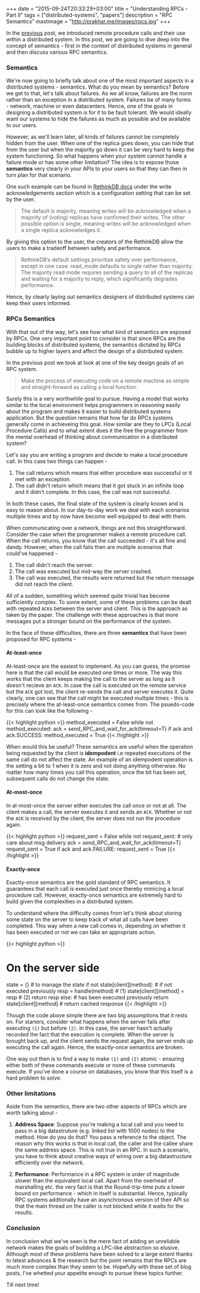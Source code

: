 +++
date = "2015-09-24T20:33:29+03:00"
title = "Understanding RPCs - Part II"
tags = ["distributed-systems", "papers"]
description = "RPC Semantics"
mastimage = "http://prakhar.me/images/rpcs.jpg"
+++

In the [previous](/google.com) post, we introduced remote procedure calls and their use within a distributed system. In this post, we are going to dive deep into the concept of semantics - first in the context of distributed systems in general and then discuss various RPC semantics.

### Semantics
We're now going to briefly talk about one of the most important aspects in a distributed systems - semantics. What do you mean by semantics? Before we get to that, let's talk about failures.  As we all know, failures are the norm rather than an exception in a distributed system. Failures be of many forms - network, machine or even datacenters. Hence, one of the goals in designing a distributed system is for it to be fault tolerant. We would ideally want our systems to hide the failures as much as possible and be available to our users.

However, as we'll learn later, all kinds of failures cannot be completely hidden from the user. When one of the replica goes down, you can hide that from the user but when the majority go down it can be very hard to keep the system functioning. So what happens when your system cannot handle a failure mode or has some other limitation? The idea is to expose those **semantics** very clearly in your APIs to your users so that they can then in turn plan for that scenario. 

One such example can be found in [RethinkDB docs](http://rethinkdb.com/docs/consistency/#settings) under the write acknowledgements section which is a configuration setting that can be set by the user.

> The default is majority, meaning writes will be acknowledged when a majority of (voting) replicas have confirmed their writes. The other possible option is single, meaning writes will be acknowledged when a single replica acknowledges it.

By giving this option to the user, the creators of the RethinkDB allow the users to make a tradeoff between safety and performance.

> RethinkDB’s default settings prioritize safety over performance, except in one case: read_mode defaults to single rather than majority. The majority read mode requires sending a query to all of the replicas and waiting for a majority to reply, which significantly degrades performance.

Hence, by clearly laying out semantics designers of distributed systems can keep their users informed.

### RPCs Semantics

With that out of the way, let's see how what kind of semantics are exposed by RPCs. One very important point to consider is that since RPCs are the building blocks of distributed systems, the semantics dictated by RPCs bubble up to higher layers and affect the design of a distributed system.

In the previous post we took at look at one of the key design goals of an RPC system.

> Make the process of executing code on a remote machine as simple and straight-forward as calling a local function.

Surely this is a very worthwhile goal to pursue. Having a model that works similar to the local environment helps programmers in reasoning easily about the program and makes it easier to build distributed systems application. But the question remains that how far do RPCs systems generally come in achieveing this goal. How similar are they to LPCs (Local Procedure Calls) and to what extent does it the free the programmer from the mental overhead of thinking about communication in a distributed system?

Let's say you are writing a program and decide to make a local procedure call. In this case two things can happen - 

1. The call returns which means that either procedure was successful or it met with an exception.
2. The call didn't return which means that it got stuck in an infinite loop and it didn't complete. In this case, the call was not successful.

In both these cases, the final state of the system is clearly known and is easy to reason about. In our day-to-day work we deal with each scenarios multiple times and by now have become well equipped to deal with them.

When communicating over a network, things are not this straightforward. Consider the case when the programmer makes a remote procedure call. When the call returns, you know that the call succeeded - it's all fine and dandy. However, when the call fails then are multiple scenarios that could've happened -

1. The call didn't reach the server.
2. The call was executed but mid-way the server crashed.
3. The call was executed, the results were returned but the return message did not reach the client.

All of a sudden, something which seemed quite trivial has become sufficiently complex. To some extent, some of these problems can be dealt with repeated `ACK`s between the server and client. This is the approach as taken by the paper. The challenge with these approaches is that more messages put a stronger bound on the performance of the system.

In the face of these difficulties, there are three **semantics** that have been proposed for RPC systems - 

#### At-least-once
At-least-once are the easiest to implement. As you can guess, the promise here is that the call would be executed one times or more. The way this works that the client keeps making the call to the server as long as it doesn't recieve an `ACK`. In case the call is executed on the remote service but the `ACK` got lost, the client re-sends the call and server executes it. Quite clearly, one can see that the call might be executed multiple times - this is precisely where the at-least-once semantics comes from. The psuedo-code for this can look like the following -

{{< highlight python >}}
method_executed = False
while not method_executed:
    ack = send_RPC_and_wait_for_ack(timeout=T)
    if ack and ack.SUCCESS:
        method_executed = True
{{< /highlight >}}


When would this be useful? These semantics are useful when the operation being requested by the client is **idempodent** i.e repeated executions of the same call do not affect the state. An example of an idempodent operation is the setting a bit to 1 when it is zero and not doing anything otherwise. No matter how many times you call this operation, once the bit has been set, subsequent calls do not change the state.

#### At-most-once
In at-most-once the server either executes the call once or not at all. The client makes a call, the server executes it and sends an `ACK`. Whether or not the `ACK` is received by the client, the server does not run the procedure again.

{{< highlight python >}}
request_sent = False
while not request_sent: # only care about msg delivery
    ack = send_RPC_and_wait_for_ack(timeout=T)
    request_sent = True
    if ack and ack.FAILURE:
        request_sent = True
{{< /highlight >}}


#### Exactly-once
Exactly-once semantics are the gold standard of RPC semantics. It guarantees that each call is executed just once thereby mimicing a local procedure call. However, exactly-once semantics are extremely hard to build given the complexities in a distributed system. 

To understand where the difficulty comes from let's think about storing some state on the server to keep track of what all calls have been completed. This way when a new call comes in, depending on whether it has been executed or not we can take an appropriate action.

{{< highlight python >}}
# On the server side
state = {}                       # to manage the state
if not state[client][method]:    # if not executed previously
    resp = handle(method)        # (1)
    state[client][method] = resp # (2) 
    return resp
else:                            # has been executed previously
    return state[client][method] # return cached response
{{< /highlight >}}

Though the code above simple there are two big assumptions that it rests on. For starters, consider what happens when the server fails after executing `(1)` but before `(2)`. In this case, the server hasn't actually recorded the fact that the execution is complete. When the server is brought back up, and the client sends the request again, the server ends up executing the call again. Hence, the exactly-once semantics are broken.

One way out then is to find a way to make `(1)` and `(2)` atomic - ensuring either both of these commands execute or none of these commands execute. If you've done a course on databases, you know that this itself is a hard problem to solve.

### Other limitations
Aside from the semantics, there are two other aspects of RPCs which are worth talking about -

1. **Address Space**: Suppose you're making a local call and you need to pass in a big datastruture (e.g. linked list with 1000 nodes) to the method. How do you do that? You pass a reference to the object. The reason why this works is that in local call, the caller and the callee share the same address space. This is not true in an RPC. In such a scenario, you have to think about creative ways of wiring over a big datastructure efficiently over the network.

2. **Performance**: Performance in a RPC system is order of magnitude slower than the equivalent local call. Apart from the overhead of marshalling etc. the very fact is that the Round-trip-time puts a lower bound on performance - which in itself is substantial. Hence, typically RPC systems addtionally have an asynchronous version of their API so that the main thread on the caller is not blocked while it waits for the results.

### Conclusion
In conclusion what we've seen is the mere fact of adding an unreliable network makes the goals of building a LPC-like abstraction so elusive. Although most of these problems have been solved to a large extent thanks to latest advances & the research but the point remains that the RPCs are much more complex than they seem to be. Hopefully with these set of blog posts, I've whetted your appetite enough to pursue these topics further.

Till next time!
